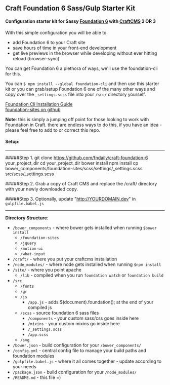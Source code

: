 ## Craft Foundation 6 Sass/Gulp Starter Kit
#### Configuration starter kit for Sassy  [Foundation 6](http://foundation.zurb.com/sites/docs/) with [CraftCMS](http://craftcms.com/) 2 OR 3  

With this simple configuration you will be able to
- add Foundation 6 to your Craft site
- save hours of time in your front-end development
- get live previews in the browser while developing without ever hitting reload (browser-sync)

You can get Foundation 6 a plethora of ways, we'll use the foundation-cli for this.

You can `$ npm install --global foundation-cli` and then use this starter kit or you can grab/setup Foundation 6 one of the many other ways and copy over the `_settings.scss` file into your `/src/` directory yourself.

[Foundation Cli Installation Guide](http://foundation.zurb.com/sites/docs/installation.html)  
[foundation-sites on github](https://github.com/zurb/foundation-sites)  

**Note**: this is simply a jumping off point for those looking to work with Foundation in Craft. there are endless ways to do this, if you have an idea - please feel free to add to or correct this repo.   

#### Setup:  
********************

#####Step 1.
    git clone https://github.com/fndaily/craft-foundation-6 your_project_dir
    cd your_project_dir
    bower install
    npm install
    cp bower_components/foundation-sites/scss/settings/_settings.scss src/scss/_settings.scss

#####Step 2.
    Grab a copy of Craft CMS and replace the /craft/ directory with your newly downloaded copy.

#####Step 3.
    Optionally, update "http://YOURDOMAIN.dev" in `gulpfile.babel.js`

********************

**Directory Structure**:

- `/bower_components` - where bower gets installed when running `$bower install`
    - `/foundation-sites`
    - `/jquery`
    - `/motion-ui`
    - `/what-input`
- `/craft/` - where you put your craftcms installation    
- `/node_modules/` - where node gets installed when running `$npm install`
- `/site/` - where you point apache
    - `/lib` - compiled when you run `foundation watch` or `foundation build`
- `/src`
    - `/fonts`
    - `/gr`
    - `/js`
        - `/app.js` - adds $(document).foundation(); at the end of your compiled js
    - `/scss` - source foundation 6 sass files
        - `/components` - your custom sass/css goes inside here
        - `/mixins` - your custom mixins go inside here
        - `/_settings.scss`  
        - `/app.scss`
    - `/svg`
- `/bower.json` - build configuration for your `/bower_components/`
- `/config.yml` - central config file to manage your build paths and foundation modules
- `/gulpfile.babel.js` - where it all comes together - update according to your needs
- `/package.json` - build configuration for your `/node_modules/`
- `/README.md` - this file =)
